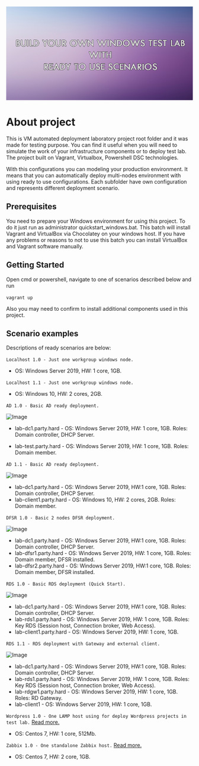 ![Image](images/logo.png?raw=true)

# About project
This is VM automated deployment laboratory project root folder and it was made for testing purpose. You can find it useful when you will need to simulate the work of your infrastructure components or to deploy test lab.
The project built on Vagrant, Virtualbox, Powershell DSC technologies.

With this configurations you can modeling your production environment.
It means that you can automatically deploy multi-nodes environment with using ready to use configurations.
Each subfolder have own configuration and represents different deployment scenario.

## Prerequisites
You need to prepare your Windows environment for using this project.
To do it just run as administrator quickstart_windows.bat.
This batch will install Vagrant and VirtualBox via Chocolatey on your windows host.
If you have any problems or reasons to not to use this batch you can install VirtualBox and Vagrant software manually.

## Getting Started
Open cmd or powershell, navigate to one of scenarios described below and run

```vagrant up```

Also you may need to confirm to install additional components used in this project.

## Scenario examples
Descriptions of ready scenarios are below:

```Localhost 1.0 - Just one workgroup windows node.```
* OS: Windows Server 2019, HW: 1 core, 1GB.

```Localhost 1.1 - Just one workgroup windows node.```
* OS: Windows 10, HW: 2 cores, 2GB.

```AD 1.0 - Basic AD ready deployment.```

![Image](images/ad10.png?raw=true)

* lab-dc1.party.hard - OS: Windows Server 2019, HW: 1 core, 1GB. Roles: Domain controller, DHCP Server.

* lab-test.party.hard - OS: Windows Server 2019, HW: 1 core, 1GB. Roles: Domain member.

```AD 1.1 - Basic AD ready deployment.```

![Image](images/ad11.png?raw=true)

* lab-dc1.party.hard - OS: Windows Server 2019, HW:1 core, 1GB. Roles: Domain controller, DHCP Server.
* lab-client1.party.hard - OS: Windows 10, HW: 2 cores, 2GB. Roles: Domain member.

```DFSR 1.0 - Basic 2 nodes DFSR deployment.```

![Image](images/dfsr10.png?raw=true)

* lab-dc1.party.hard - OS: Windows Server 2019, HW:1 core, 1GB. Roles: Domain controller, DHCP Server.
* lab-dfsr1.party.hard - OS: Windows Server 2019, HW: 1 core, 1GB. Roles: Domain member, DFSR installed.
* lab-dfsr2.party.hard - OS: Windows Server 2019, HW:1 core, 1GB. Roles: Domain member, DFSR installed.

```RDS 1.0 - Basic RDS deployment (Quick Start).```

![Image](images/rds10.png?raw=true)

* lab-dc1.party.hard - OS: Windows Server 2019, HW:1 core, 1GB. Roles: Domain controller, DHCP Server.
* lab-rds1.party.hard - OS: Windows Server 2019, HW: 1 core, 1GB. Roles: Key RDS (Session host, Connection broker, Web Access).
* lab-client1.party.hard - OS: Windows Server 2019, HW: 1 core, 1GB.

```RDS 1.1 - RDS deployment with Gateway and external client.```

![Image](images/rds11.png?raw=true)

* lab-dc1.party.hard - OS: Windows Server 2019, HW:1 core, 1GB. Roles: Domain controller, DHCP Server.
* lab-rds1.party.hard - OS: Windows Server 2019, HW: 1 core, 1GB. Roles: Key RDS (Session host, Connection broker, Web Access).
* lab-rdgw1.party.hard - OS: Windows Server 2019, HW: 1 core, 1GB. Roles: RD Gateway.
* lab-client1 - OS: Windows Server 2019, HW: 1 core, 1GB.

```Wordpress 1.0 - One LAMP host using for deploy Wordpress projects in test lab.``` [Read more.](./Wordpress_1.0/README.md)
* OS: Centos 7, HW: 1 core, 512Mb.

```Zabbix 1.0 - One standalone Zabbix host.``` [Read more.](./Zabbix_1.0/README.md)
* OS: Centos 7, HW: 2 core, 1GB.
